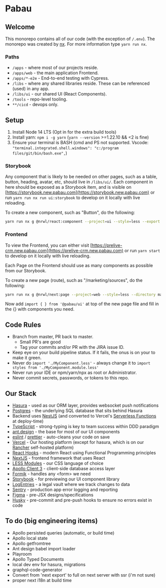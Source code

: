 # Pabau

## Welcome

This monorepo contains all of our code (with the exception of `/.env`). The monorepo was created by [nx](https://nx.dev). For more information type `yarn run nx`.

### Paths
- `/apps` - where most of our projects reside.
- `/apps/web` - the main application Frontend.
- `/apps/*-e2e` - End-to-end testing with Cypress.
- `/libs` - where any shared libraries reside. These can be referenced (used) in any app.
- `/libs/ui` - our shared UI (React Components).
- `/tools` - repo-level tooling.
- `**/cicd` - devops only.

## Setup

1. Install Node 14 LTS (Opt in for the extra build tools)
1. Install yarn: `npm i -g yarn` (`yarn --version` \>=1.22.10 && <2 is fine)
1. Ensure your terminal is BASH (cmd and PS not supported. Vscode: `"terminal.integrated.shell.windows": "c:/program files/git/bin/bash.exe",`)

### Storybook
Any component that is likely to be needed on other pages, such as a table, button, heading, avatar, etc, should live in `/libs/ui/`. Each component in here should be exposed as a Storybook item, and is visible on [https://storybook.new.pabau.com](https://storybook.new.pabau.com) or run `yarn run nx run ui:storybook` to develop on it locally with live reloading.

To create a new component, such as "Button", do the following:
```bash
yarn run nx g @nrwl/react:component --project=ui --style=less --export --pascalCaseFiles --name=Button
```

### Frontend
To view the Frontend, you can either visit [https://prelive-crm.new.pabau.com](https://prelive-crm.new.pabau.com) or run `yarn start` to develop on it locally with live reloading.

Each Page on the Frontend should use as many components as possible from our Storybook.

To create a new page (route), such as "/marketing/sources", do the following:
```bash
yarn run nx g @nrwl/next:page --project=web --style=less --directory marketing sources
```

Now add `import { } from '@pabau/ui'` at top of the new page file and fill in the {} with components you need.

## Code Rules

* Branch from master, PR back to master.
  - Small PR's are good
  - Tag your commits and/or PR with the JIRA issue ID.
* Keep eye on your build pipeline status. If it fails, the onus is on your to make it green.
* Never do `import './MyComponent.less'` - always change it to `import styles from './MyComponent.module.less'`
* Never run your IDE or npm/yarn/npx as root or Administrator.
* Never commit secrets, passwords, or tokens to this repo.

## Our Stack

* [Hasura](https://hasura.io/) - used as our ORM layer, provides websocket push notifications
* [Postgres](https://www.postgresql.org/) - the underlying SQL database that sits behind Hasura
* Backend uses [NestJS](https://nestjs.com/) (and converted to Vercel's [Serverless Functions](https://vercel.com/docs/serverless-functions/introduction) at deploy-time)
* [TypeScript](https://www.typescriptlang.org/) - strong-typing is key to team success within DDD paradigm
* [ant.design](https://ant.design/) - the base for most of our UI components
* [eslint](https://eslint.org/) / [prettier](https://prettier.io/) - auto-cleans your code on save
* [Vercel](https://vercel.com/) - Our hosting platform (except for hasura, which is on our [Rancher](https://rancher.com/) self-hosted platform)
* [React Hooks](https://reactjs.org/docs/hooks-intro.html) - modern React using Functional Programming principles
* [NextJS](https://nextjs.org/) - frontend framework that uses React  
* [LESS Modules](https://webpack.js.org/loaders/less-loader/#css-modules-gotcha) - our CSS language of choice 
* [Apollo Client 3](https://www.apollographql.com/docs/react/) - client-side database access layer
* [Formik](https://formik.org/) - handles any \<form> we need
* [Storybook](https://storybook.js.org/) - for previewing our UI component library
* [LogEntries](https://logentries.com/) - a legal vault where we track changes to data
* [Sentry](https://sentry.io/for/react/) - production app error logging and reporting
* [Figma](https://www.figma.com/) - pre-JSX designs/specifications
* [Husky](https://github.com/typicode/husky#readme) - pre-commit and pre-push hooks to ensure no errors exist in code

## To do (big engineering items)

* Apollo persisted queries (automatic, or build time)
* Apollo local state
* Apollo getfromtree
* Ant design babel import loader
* Playroom
* Apollo Typed Documents
* local dev env for hasura, migrations
* graphql-code-generator
* Convert from 'next export' to full on next server with ssr (i'm not sure)
* proper next i18n at build time
